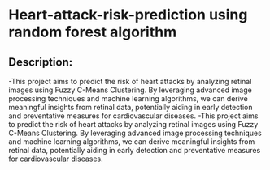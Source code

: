 # Heart-attack-risk-prediction using random forest algorithm
## Description:
-This project aims to predict the risk of heart attacks by analyzing retinal images using Fuzzy C-Means Clustering. By leveraging advanced image processing techniques and machine learning algorithms, we can derive meaningful insights from retinal data, potentially aiding in early detection and preventative measures for cardiovascular diseases.
-This project aims to predict the risk of heart attacks by analyzing retinal images using Fuzzy C-Means Clustering. By leveraging advanced image processing techniques and machine learning algorithms, we can derive meaningful insights from retinal data, potentially aiding in early detection and preventative measures for cardiovascular diseases.
